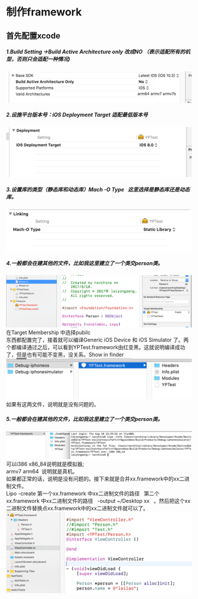 # 制作framework<br>
## 首先配置xcode<br>
##### 1.Build Setting ->Build Active Architecture only 改成NO （表示适配所有的机型，否则只会适配一种情况)<br>
![image text](https://github.com/lyp1992/Create-a.-or-frmaework/blob/master/build%20Active.png)
##### 2.设施平台版本号：iOS Deployment Target  适配最低版本号
![image text](https://github.com/lyp1992/Create-a.-or-frmaework/blob/master/ios%20Target.png)
##### 3.设置库的类型（静态库和动态库）Mach -O Type   这里选择是静态库还是动态库。
![image text](https://github.com/lyp1992/Create-a.-or-frmaework/blob/master/machTYpe.png)
##### 4.一般都会在建其他的文件，比如我这里建立了一个类交person类。
![image text](https://github.com/lyp1992/Create-a.-or-frmaework/blob/master/PersonPNG.png)<br>
在Target Membership 中选择pubilc<br>
东西都配置完了，接着就可以编译Generic iOS Device  和  iOS Simulator  了。两个都编译通过之后，可以看到YPTest.framework由红变黑。这就说明编译成功了，但是也有可能不变黑，没关系。Show in finder<br>
![image text](https://github.com/lyp1992/Create-a.-or-frmaework/blob/master/test.png)
如果有这两文件，说明就是没有问题的。<br>
##### 5.一般都会在建其他的文件，比如我这里建立了一个类交person类。
![image text](https://github.com/lyp1992/Create-a.-or-frmaework/blob/master/terminalDetail.png)<br>
可以i386 x86_84说明就是模拟器;<br>
armv7 arm64  说明就是真机。<br>
	如果都正常的话，说明是没有问题的。接下来就是合并xx.framework中的xx二进制文件。<br>
Lipo -create 第一个xx.framework 中xx二进制文件的路径    第二个xx.framework 中xx二进制文件的路径   -output ~/Desktop  xx   。然后把这个xx二进制文件替换点xx.framework中的xx二进制文件就可以了。<br>
![image text](https://github.com/lyp1992/Create-a.-or-frmaework/blob/master/personDetail.png)
